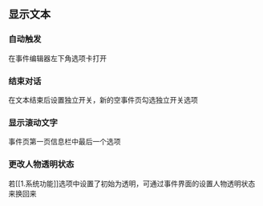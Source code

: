## 显示文本
### 自动触发
在事件编辑器左下角选项卡打开
### 结束对话
在文本结束后设置独立开关，新的空事件页勾选独立开关选项
### 显示滚动文字
事件页第一页信息栏中最后一个选项
### 更改人物透明状态
若[[1.系统功能]]选项中设置了初始为透明，可通过事件界面的设置人物透明状态来换回来